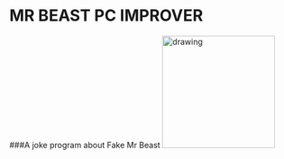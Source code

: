 # MR BEAST PC IMPROVER  
###A joke program about Fake Mr Beast
<img src="https://www.spieltimes.com/wp-content/uploads/2023/01/Fake-MrBeast.jpg" alt="drawing" width="200"/>